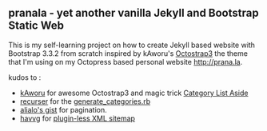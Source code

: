 ## pranala - yet another vanilla Jekyll and Bootstrap Static Web

This is my self-learning project on how to create Jekyll based website with Bootstrap 3.3.2 from scratch inspired by kAworu's [Octostrap3](https://github.com/kAworu/octostrap3) the theme that I'm using on my Octopress based personal website http://prana.la. 

kudos to :

- [kAworu](https://github.com/kAworu) for awesome Octostrap3 and magic trick [Category List Aside](http://kaworu.github.io/octostrap3/blog/2013/10/03/category-list-aside/)
- [recurser](https://github.com/recurser) for the [generate_categories.rb](https://github.com/recurser/jekyll-plugins)
- [alialo's gist](https://gist.github.com/alialo/2255511) for pagination.
- [havvg](https://github.com/havvg) for [plugin-less XML sitemap](https://github.com/havvg/havvg.github.com/blob/master/sitemap.xml)


